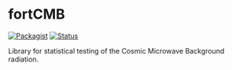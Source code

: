 # fortCMB

[![Packagist](https://img.shields.io/packagist/l/doctrine/orm.svg)]() 
[![Status](https://img.shields.io/badge/status-dev-ff69b4.svg)]() 

Library for statistical testing of the Cosmic Microwave Background radiation.
